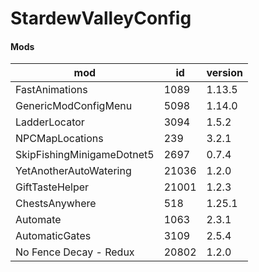 # StardewValleyConfig

#### Mods

| mod                        | id    | version |
|----------------------------|-------|---------|
| FastAnimations             | 1089  | 1.13.5  |
| GenericModConfigMenu       | 5098  | 1.14.0  |
| LadderLocator              | 3094  | 1.5.2   |
| NPCMapLocations            | 239   | 3.2.1   |
| SkipFishingMinigameDotnet5 | 2697  | 0.7.4   |
| YetAnotherAutoWatering     | 21036 | 1.2.0   |
| GiftTasteHelper            | 21001 | 1.2.3   |
| ChestsAnywhere             | 518   | 1.25.1  |
| Automate                   | 1063  | 2.3.1   |
| AutomaticGates             | 3109  | 2.5.4   |
| No Fence Decay - Redux     | 20802 | 1.2.0   |

